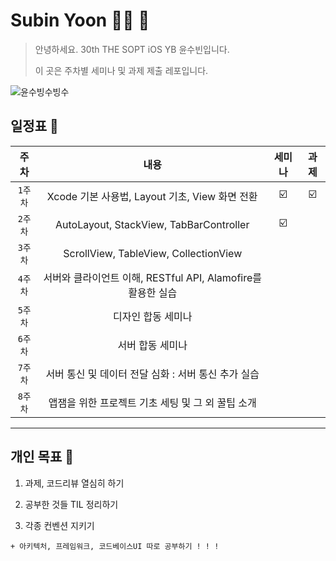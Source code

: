 # Subin Yoon 👶🏻 💭

> 안녕하세요. 30th THE SOPT iOS YB 윤수빈입니다.
> 
> 이 곳은 주차별 세미나 및 과제 제출 레포입니다.

![윤수빙수빙수](https://user-images.githubusercontent.com/61109660/160549752-946af059-e096-4608-a3a1-f2958b165da8.png)

## 일정표 📢

| 주차 | 내용 | 세미나 | 과제 |
|:----:|:-----:|:----:|:----:|
| `1주차` | Xcode 기본 사용법, Layout 기초, View 화면 전환 | ☑️ | ☑️ |
| `2주차` | AutoLayout, StackView, TabBarController | ☑️ | |
| `3주차` | ScrollView, TableView, CollectionView |  |  |
| `4주차` | 서버와 클라이언트 이해, RESTful API, Alamofire를 활용한 실습 |  |  |
| `5주차` | 디자인 합동 세미나 |  |  |
| `6주차` | 서버 합동 세미나 |  |  |
| `7주차` | 서버 통신 및 데이터 전달 심화 : 서버 통신 추가 실습 |  |  |
| `8주차` | 앱잼을 위한 프로젝트 기초 세팅 및 그 외 꿀팁 소개 |  |  |

---

## 개인 목표 📢

1. 과제, 코드리뷰 열심히 하기

2. 공부한 것들 TIL 정리하기

3. 각종 컨벤션 지키기

`+ 아키텍처, 프레임워크, 코드베이스UI 따로 공부하기 ! ! !`

